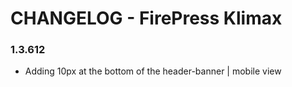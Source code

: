 # CHANGELOG - FirePress Klimax

### 1.3.612
- Adding 10px at the bottom of the header-banner | mobile view 


